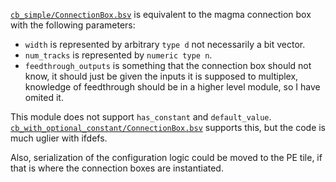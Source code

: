 [`cb_simple/ConnectionBox.bsv`](cb_simple/ConnectionBox.bsv) is equivalent to the magma connection box with the following parameters:

* `width` is represented by arbitrary `type d` not necessarily a bit vector.
* `num_tracks` is represented by `numeric type n`.
* `feedthrough_outputs` is something that the connection box should not know, it should just be given the inputs it is supposed to multiplex, knowledge of feedthrough should be in a higher level module, so I have omited it. 

This module does not support `has_constant` and `default_value`. [`cb_with_optional_constant/ConnectionBox.bsv`](cb_with_optional_constant/ConnectionBox.bsv) supports this, but the code is much uglier with ifdefs.

Also, serialization of the configuration logic could be moved to the PE tile, if that is where the connection boxes are instantiated.
